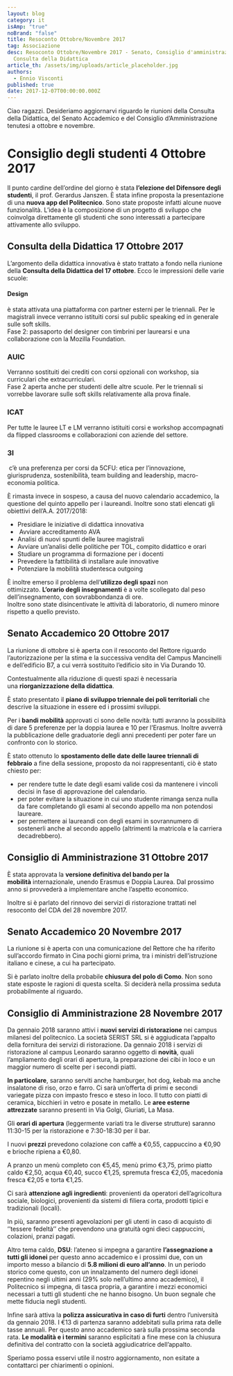 ```yaml
---
layout: blog
category: it
isAmp: "true"
noBrand: "false"
title: Resoconto Ottobre/Novembre 2017
tag: Associazione
desc: Resoconto Ottobre/Novembre 2017 - Senato, Consiglio d'amministrazione e
  Consulta della Didattica
article_th: /assets/img/uploads/article_placeholder.jpg
authors:
  - Ennio Visconti
published: true
date: 2017-12-07T00:00:00.000Z
---
```

Ciao ragazzi. Desideriamo aggiornarvi riguardo le riunioni della Consulta della Didattica, del Senato Accademico e del Consiglio d’Amministrazione tenutesi a ottobre e novembre.

# **Consiglio degli studenti 4 Ottobre 2017**

Il punto cardine dell’ordine del giorno è stata **l’elezione del Difensore degli studenti**, il prof. Gerardus Janszen. È stata infine proposta la presentazione di una **nuova app del Politecnico**. Sono state proposte infatti alcune nuove funzionalità. L’idea è la composizione di un progetto di sviluppo che coinvolga direttamente gli studenti che sono interessati a partecipare attivamente allo sviluppo.

## **Consulta della Didattica 17 Ottobre 2017**

L’argomento della didattica innovativa è stato trattato a fondo nella riunione della **Consulta della Didattica del 17 ottobre**. Ecco le impressioni delle varie scuole:

#### Design

è stata attivata una piattaforma con partner esterni per le triennali. Per le magistrali invece verranno istituiti corsi sul public speaking ed in generale sulle soft skills.\
Fase 2: passaporto del designer con timbrini per laurearsi e una collaborazione con la Mozilla Foundation.

### AUIC

Verranno sostituiti dei crediti con corsi opzionali con workshop, sia curriculari che extracurriculari.\
Fase 2 aperta anche per studenti delle altre scuole. Per le triennali si vorrebbe lavorare sulle soft skills relativamente alla prova finale.

### ICAT

Per tutte le lauree LT e LM verranno istituiti corsi e workshop accompagnati da flipped classrooms e collaborazioni con aziende del settore.

### 3I

 c’è una preferenza per corsi da 5CFU: etica per l’innovazione, giurisprudenza, sostenibilità, team building and leadership, macro-economia politica.

È rimasta invece in sospeso, a causa del nuovo calendario accademico, la questione del quinto appello per i laureandi. Inoltre sono stati elencati gli obiettivi dell’A.A. 2017/2018:

* Presidiare le iniziative di didattica innovativa
*  Avviare accreditamento AVA
* Analisi di nuovi spunti delle lauree magistrali
* Avviare un’analisi delle politiche per TOL, compito didattico e orari
* Studiare un programma di formazione per i docenti
* Prevedere la fattibilità di installare aule innovative
* Potenziare la mobilità studentesca outgoing

È inoltre emerso il problema dell’**utilizzo degli spazi** non ottimizzato. **L’orario degli insegnamenti** è a volte scollegato dal peso dell’insegnamento, con sovrabbondanza di ore.\
Inoltre sono state disincentivate le attività di laboratorio, di numero minore rispetto a quello previsto.

## **Senato Accademico 20 Ottobre 2017**

La riunione di ottobre si è aperta con il resoconto del Rettore riguardo l’autorizzazione per la stima e la successiva vendita del Campus Mancinelli e dell’edificio B7, a cui verrà sostituito l’edificio sito in Via Durando 10.

Contestualmente alla riduzione di questi spazi è necessaria una **riorganizzazione della didattica**.

È stato presentato il **piano di sviluppo triennale dei poli territoriali** che descrive la situazione in essere ed i prossimi sviluppi.

Per i **bandi mobilità** approvati ci sono delle novità: tutti avranno la possibilità di dare 5 preferenze per la doppia laurea e 10 per l’Erasmus. Inoltre avverrà la pubblicazione delle graduatorie degli anni precedenti per poter fare un confronto con lo storico.

È stato ottenuto lo **spostamento delle date delle lauree triennali di febbraio** a fine della sessione, proposto da noi rappresentanti, ciò è stato chiesto per:

* per rendere tutte le date degli esami valide così da mantenere i vincoli decisi in fase di approvazione del calendario.
* per poter evitare la situazione in cui uno studente rimanga senza nulla da fare completando gli esami al secondo appello ma non potendosi laureare.
* per permettere ai laureandi con degli esami in sovrannumero di sostenerli anche al secondo appello (altrimenti la matricola e la carriera decadrebbero).

## **Consiglio di Amministrazione 31 Ottobre 2017**

È stata approvata la **versione definitiva del bando per la mobilità** internazionale, unendo Erasmus e Doppia Laurea. Dal prossimo anno si provvederà a implementare anche l’aspetto economico.

Inoltre si è parlato del rinnovo dei servizi di ristorazione trattati nel resoconto del CDA del 28 novembre 2017.

## **Senato Accademico 20 Novembre 2017**

La riunione si è aperta con una comunicazione del Rettore che ha riferito sull’accordo firmato in Cina pochi giorni prima, tra i ministri dell’istruzione italiano e cinese, a cui ha partecipato.

Si è parlato inoltre della probabile **chiusura del polo di Como**. Non sono state esposte le ragioni di questa scelta. Si deciderà nella prossima seduta probabilmente al riguardo.

## **Consiglio di Amministrazione 28 Novembre 2017**

Da gennaio 2018 saranno attivi i **nuovi servizi di ristorazione** nei campus milanesi del politecnico. La società SERIST SRL si è aggiudicata l’appalto della fornitura dei servizi di ristorazione. Da gennaio 2018 i servizi di ristorazione al campus Leonardo saranno oggetto di **novità**, quali l’ampliamento degli orari di apertura, la preparazione dei cibi in loco e un maggior numero di scelte per i secondi piatti.

**In particolare**, saranno serviti anche hamburger, hot dog, kebab ma anche insalatone di riso, orzo e farro. Ci sarà un’offerta di primi e secondi variegate pizza con impasto fresco e steso in loco. Il tutto con piatti di ceramica, bicchieri in vetro e posate in metallo. Le **aree esterne attrezzate** saranno presenti in Via Golgi, Giuriati, La Masa.

Gli **orari di apertura** (leggermente variati tra le diverse strutture) saranno 11:30-15 per la ristorazione e 7:30-18:30 per il bar.

I nuovi **prezzi** prevedono colazione con caffè a €0,55, cappuccino a €0,90 e brioche ripiena a €0,80.

A pranzo un menù completo con €5,45, menù primo €3,75, primo piatto caldo €2,50, acqua €0,40, succo €1,25, spremuta fresca €2,05, macedonia fresca €2,05 e torta €1,25.

Ci sarà **attenzione agli ingredienti**: provenienti da operatori dell’agricoltura sociale, biologici, provenienti da sistemi di filiera corta, prodotti tipici e tradizionali (locali).

In più, saranno presenti agevolazioni per gli utenti in caso di acquisto di ‘’tessere fedeltà’’ che prevendono una gratuità ogni dieci cappuccini, colazioni, pranzi pagati.

Altro tema caldo, **DSU**: l’ateneo si impegna a garantire **l’assegnazione a tutti gli idonei** per questo anno accademico e i prossimi due, con un importo messo a bilancio di **5.8 milioni di euro all’anno**. In un periodo storico come questo, con un innalzamento del numero degli idonei repentino negli ultimi anni (29% solo nell’ultimo anno accademico), il Politecnico si impegna, di tasca propria, a garantire i mezzi economici necessari a tutti gli studenti che ne hanno bisogno. Un buon segnale che mette fiducia negli studenti.

Infine sarà attiva la **polizza assicurativa in caso di furti** dentro l’università da gennaio 2018. I €13 di partenza saranno addebitati sulla prima rata delle tasse annuali. Per questo anno accademico sarà sulla prossima seconda rata. **Le modalità e i termini** saranno esplicitati a fine mese con la chiusura definitiva del contratto con la società aggiudicatrice dell’appalto.

Speriamo possa esservi utile il nostro aggiornamento, non esitate a contattarci per chiarimenti o opinioni.